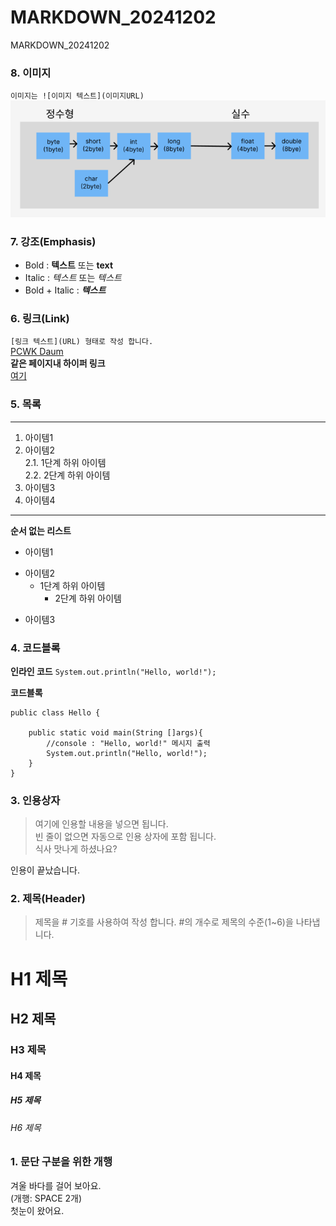 # MARKDOWN_20241202
MARKDOWN_20241202

### 8. 이미지 
`이미지는 ![이미지 텍스트](이미지URL)`
![Casting](https://github.com/woaud0920/MARKDOWN_20241202/blob/main/casting_720.png)

### 7. 강조(Emphasis)
- Bold : **텍스트** 또는 __text__
- Italic : *텍스트* 또는 _텍스트_
- Bold + Italic : ***텍스트***

### 6. 링크(Link)
`[링크 텍스트](URL) 형태로 작성 합니다.`  
[PCWK Daum](https://cafe.daum.net/pcwk)  
**같은 페이지내 하이퍼 링크**  
[여기](#4-코드블록)

### 5. 목록
---
1. 아이템1
2. 아이템2  
   2.1. 1단계 하위 아이템  
   2.2. 2단계 하위 아이템
9. 아이템3
9. 아이템4
***

**순서 없는 리스트**
- 아이템1
+ 아이템2
  - 1단계 하위 아이템
    * 2단계 하위 아이템
* 아이템3

### 4. 코드블록
**인라인 코드**
`System.out.println("Hello, world!");`

**코드블록**
```
public class Hello {

	public static void main(String []args){
		//console : "Hello, world!" 메시지 출력
		System.out.println("Hello, world!");
	}
}
```

### 3. 인용상자
>여기에 인용할 내용을 넣으면 됩니다.  
>빈 줄이 없으면 자동으로 인용 상자에 포함 됩니다.  
식사 맛나게 하셨나요?

인용이 끝났습니다.

### 2. 제목(Header)
>제목을 # 기호를 사용하여 작성 합니다. #의 개수로 제목의 수준(1~6)을 나타냅니다.

# H1 제목
## H2 제목
### H3 제목
#### H4 제목
##### H5 제목
###### H6 제목

### 1. 문단 구분을 위한 개행
겨울 바다를 걸어 보아요.  
(개행: SPACE 2개)  
첫눈이 왔어요.
